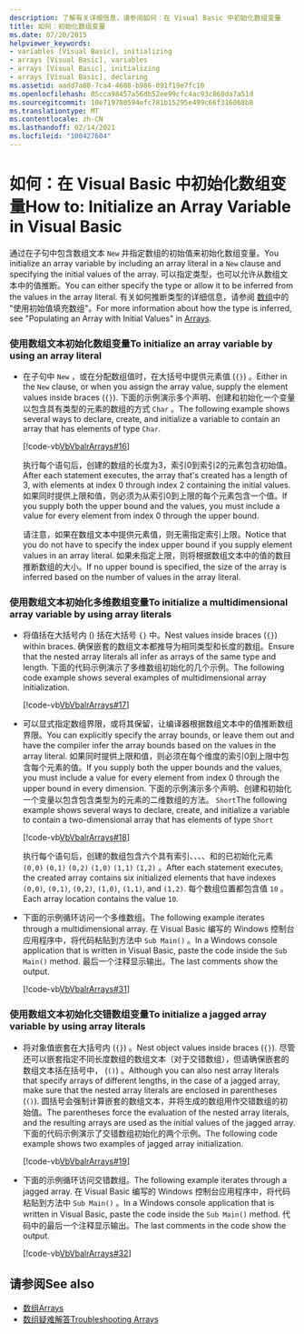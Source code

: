 ```yaml
---
description: 了解有关详细信息，请参阅如何：在 Visual Basic 中初始化数组变量
title: 如何：初始化数组变量
ms.date: 07/20/2015
helpviewer_keywords:
- variables [Visual Basic], initializing
- arrays [Visual Basic], variables
- arrays [Visual Basic], initializing
- arrays [Visual Basic], declaring
ms.assetid: aadd7a60-7ca4-4608-b986-091f19e7fc10
ms.openlocfilehash: 05cca98457a56db52ee99cfc4ac93c860da7a51d
ms.sourcegitcommit: 10e719780594efc781b15295e499c66f316068b8
ms.translationtype: MT
ms.contentlocale: zh-CN
ms.lasthandoff: 02/14/2021
ms.locfileid: "100427604"
---
```

# <a name="how-to-initialize-an-array-variable-in-visual-basic"></a><span data-ttu-id="32cb6-103">如何：在 Visual Basic 中初始化数组变量</span><span class="sxs-lookup"><span data-stu-id="32cb6-103">How to: Initialize an Array Variable in Visual Basic</span></span>

<span data-ttu-id="32cb6-104">通过在子句中包含数组文本 `New` 并指定数组的初始值来初始化数组变量。</span><span class="sxs-lookup"><span data-stu-id="32cb6-104">You initialize an array variable by including an array literal in a `New` clause and specifying the initial values of the array.</span></span> <span data-ttu-id="32cb6-105">可以指定类型，也可以允许从数组文本中的值推断。</span><span class="sxs-lookup"><span data-stu-id="32cb6-105">You can either specify the type or allow it to be inferred from the values in the array literal.</span></span> <span data-ttu-id="32cb6-106">有关如何推断类型的详细信息，请参阅 [数组](index.md)中的 "使用初始值填充数组"。</span><span class="sxs-lookup"><span data-stu-id="32cb6-106">For more information about how the type is inferred, see "Populating an Array with Initial Values" in [Arrays](index.md).</span></span>  
  
### <a name="to-initialize-an-array-variable-by-using-an-array-literal"></a><span data-ttu-id="32cb6-107">使用数组文本初始化数组变量</span><span class="sxs-lookup"><span data-stu-id="32cb6-107">To initialize an array variable by using an array literal</span></span>  
  
- <span data-ttu-id="32cb6-108">在子句中 `New` ，或在分配数组值时，在大括号中提供元素值 (`{}`) 。</span><span class="sxs-lookup"><span data-stu-id="32cb6-108">Either in the `New` clause, or when you assign the array value, supply the element values inside braces (`{}`).</span></span> <span data-ttu-id="32cb6-109">下面的示例演示多个声明、创建和初始化一个变量以包含具有类型的元素的数组的方式 `Char` 。</span><span class="sxs-lookup"><span data-stu-id="32cb6-109">The following example shows several ways to declare, create, and initialize a variable to contain an array that has elements of type `Char`.</span></span>  
  
     [!code-vb[VbVbalrArrays#16](~/samples/snippets/visualbasic/VS_Snippets_VBCSharp/VbVbalrArrays/VB/Class1.vb#16)]  
  
     <span data-ttu-id="32cb6-110">执行每个语句后，创建的数组的长度为3，索引0到索引2的元素包含初始值。</span><span class="sxs-lookup"><span data-stu-id="32cb6-110">After each statement executes, the array that's created has a length of 3, with elements at index 0 through index 2 containing the initial values.</span></span> <span data-ttu-id="32cb6-111">如果同时提供上限和值，则必须为从索引0到上限的每个元素包含一个值。</span><span class="sxs-lookup"><span data-stu-id="32cb6-111">If you supply both the upper bound and the values, you must include a value for every element from index 0 through the upper bound.</span></span>  
  
     <span data-ttu-id="32cb6-112">请注意，如果在数组文本中提供元素值，则无需指定索引上限。</span><span class="sxs-lookup"><span data-stu-id="32cb6-112">Notice that you do not have to specify the index upper bound if you supply element values in an array literal.</span></span> <span data-ttu-id="32cb6-113">如果未指定上限，则将根据数组文本中的值的数目推断数组的大小。</span><span class="sxs-lookup"><span data-stu-id="32cb6-113">If no upper bound is specified, the size of the array is inferred based on the number of values in the array literal.</span></span>  
  
### <a name="to-initialize-a-multidimensional-array-variable-by-using-array-literals"></a><span data-ttu-id="32cb6-114">使用数组文本初始化多维数组变量</span><span class="sxs-lookup"><span data-stu-id="32cb6-114">To initialize a multidimensional array variable by using array literals</span></span>  
  
- <span data-ttu-id="32cb6-115">将值括在大括号内 () 括在大括号 `{}` 中。</span><span class="sxs-lookup"><span data-stu-id="32cb6-115">Nest values inside braces (`{}`) within braces.</span></span> <span data-ttu-id="32cb6-116">确保嵌套的数组文本都推导为相同类型和长度的数组。</span><span class="sxs-lookup"><span data-stu-id="32cb6-116">Ensure that the nested array literals all infer as arrays of the same type and length.</span></span> <span data-ttu-id="32cb6-117">下面的代码示例演示了多维数组初始化的几个示例。</span><span class="sxs-lookup"><span data-stu-id="32cb6-117">The following code example shows several examples of multidimensional array initialization.</span></span>  
  
     [!code-vb[VbVbalrArrays#17](~/samples/snippets/visualbasic/VS_Snippets_VBCSharp/VbVbalrArrays/VB/Class1.vb#17)]  
  
- <span data-ttu-id="32cb6-118">可以显式指定数组界限，或将其保留，让编译器根据数组文本中的值推断数组界限。</span><span class="sxs-lookup"><span data-stu-id="32cb6-118">You can explicitly specify the array bounds, or leave them out and have the compiler infer the array bounds based on the values in the array literal.</span></span> <span data-ttu-id="32cb6-119">如果同时提供上限和值，则必须在每个维度的索引0到上限中包含每个元素的值。</span><span class="sxs-lookup"><span data-stu-id="32cb6-119">If you supply both the upper bounds and the values, you must include a value for every element from index 0 through the upper bound in every dimension.</span></span> <span data-ttu-id="32cb6-120">下面的示例演示多个声明、创建和初始化一个变量以包含包含类型为的元素的二维数组的方法。 `Short`</span><span class="sxs-lookup"><span data-stu-id="32cb6-120">The following example shows several ways to declare, create, and initialize a variable to contain a two-dimensional array that has elements of type `Short`</span></span>  
  
     [!code-vb[VbVbalrArrays#18](~/samples/snippets/visualbasic/VS_Snippets_VBCSharp/VbVbalrArrays/VB/Class1.vb#18)]  
  
     <span data-ttu-id="32cb6-121">执行每个语句后，创建的数组包含六个具有索引、、、、和的已初始化元素 `(0,0)` `(0,1)` `(0,2)` `(1,0)` `(1,1)` `(1,2)` 。</span><span class="sxs-lookup"><span data-stu-id="32cb6-121">After each statement executes, the created array contains six initialized elements that have indexes `(0,0)`, `(0,1)`, `(0,2)`, `(1,0)`, `(1,1)`, and `(1,2)`.</span></span> <span data-ttu-id="32cb6-122">每个数组位置都包含值 `10` 。</span><span class="sxs-lookup"><span data-stu-id="32cb6-122">Each array location contains the value `10`.</span></span>  
  
- <span data-ttu-id="32cb6-123">下面的示例循环访问一个多维数组。</span><span class="sxs-lookup"><span data-stu-id="32cb6-123">The following example iterates through a multidimensional array.</span></span> <span data-ttu-id="32cb6-124">在 Visual Basic 编写的 Windows 控制台应用程序中，将代码粘贴到方法中 `Sub Main()` 。</span><span class="sxs-lookup"><span data-stu-id="32cb6-124">In a Windows console application that is written in Visual Basic, paste the code inside the `Sub Main()` method.</span></span> <span data-ttu-id="32cb6-125">最后一个注释显示输出。</span><span class="sxs-lookup"><span data-stu-id="32cb6-125">The last comments show the output.</span></span>  
  
     [!code-vb[VbVbalrArrays#31](~/samples/snippets/visualbasic/VS_Snippets_VBCSharp/VbVbalrArrays/VB/Class1.vb#31)]  
  
### <a name="to-initialize-a-jagged-array-variable-by-using-array-literals"></a><span data-ttu-id="32cb6-126">使用数组文本初始化交错数组变量</span><span class="sxs-lookup"><span data-stu-id="32cb6-126">To initialize a jagged array variable by using array literals</span></span>  
  
- <span data-ttu-id="32cb6-127">将对象值嵌套在大括号内 (`{}`) 。</span><span class="sxs-lookup"><span data-stu-id="32cb6-127">Nest object values inside braces (`{}`).</span></span> <span data-ttu-id="32cb6-128">尽管还可以嵌套指定不同长度数组的数组文本（对于交错数组），但请确保嵌套的数组文本括在括号中， (`()`) 。</span><span class="sxs-lookup"><span data-stu-id="32cb6-128">Although you can also nest array literals that specify arrays of different lengths, in the case of a jagged array, make sure that the nested array literals are enclosed in parentheses (`()`).</span></span> <span data-ttu-id="32cb6-129">圆括号会强制计算嵌套的数组文本，并将生成的数组用作交错数组的初始值。</span><span class="sxs-lookup"><span data-stu-id="32cb6-129">The parentheses force the evaluation of the nested array literals, and the resulting arrays are used as the initial values of the jagged array.</span></span> <span data-ttu-id="32cb6-130">下面的代码示例演示了交错数组初始化的两个示例。</span><span class="sxs-lookup"><span data-stu-id="32cb6-130">The following code example shows two examples of jagged array initialization.</span></span>  
  
     [!code-vb[VbVbalrArrays#19](~/samples/snippets/visualbasic/VS_Snippets_VBCSharp/VbVbalrArrays/VB/Class1.vb#19)]  
  
- <span data-ttu-id="32cb6-131">下面的示例循环访问交错数组。</span><span class="sxs-lookup"><span data-stu-id="32cb6-131">The following example iterates through a jagged array.</span></span> <span data-ttu-id="32cb6-132">在 Visual Basic 编写的 Windows 控制台应用程序中，将代码粘贴到方法中 `Sub Main()` 。</span><span class="sxs-lookup"><span data-stu-id="32cb6-132">In a Windows console application that is written in Visual Basic, paste the code inside the `Sub Main()` method.</span></span>  <span data-ttu-id="32cb6-133">代码中的最后一个注释显示输出。</span><span class="sxs-lookup"><span data-stu-id="32cb6-133">The last comments in the code show the output.</span></span>  
  
     [!code-vb[VbVbalrArrays#32](~/samples/snippets/visualbasic/VS_Snippets_VBCSharp/VbVbalrArrays/VB/Class1.vb#32)]  
  
## <a name="see-also"></a><span data-ttu-id="32cb6-134">请参阅</span><span class="sxs-lookup"><span data-stu-id="32cb6-134">See also</span></span>

- [<span data-ttu-id="32cb6-135">数组</span><span class="sxs-lookup"><span data-stu-id="32cb6-135">Arrays</span></span>](index.md)
- [<span data-ttu-id="32cb6-136">数组疑难解答</span><span class="sxs-lookup"><span data-stu-id="32cb6-136">Troubleshooting Arrays</span></span>](troubleshooting-arrays.md)
